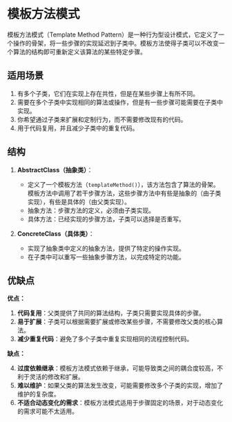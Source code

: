 # 模板方法模式

模板方法模式（Template Method Pattern）是一种行为型设计模式，它定义了一个操作的骨架，将一些步骤的实现延迟到子类中。模板方法使得子类可以不改变一个算法的结构即可重新定义该算法的某些特定步骤。

## 适用场景

1. 有多个子类，它们在实现上存在共性，但是在某些步骤上有所不同。
2. 需要在多个子类中实现相同的算法或操作，但是有一些步骤可能需要在子类中实现。
3. 你希望通过子类来扩展和定制行为，而不需要修改现有的代码。
4. 用于代码复用，并且减少子类中的重复代码。

## 结构

1. **AbstractClass（抽象类）**：

    - 定义了一个模板方法（`templateMethod()`），该方法包含了算法的骨架。模板方法中调用了若干步骤方法，这些步骤方法中有些是抽象的（由子类实现），有些是具体的（由父类实现）。
    - 抽象方法：步骤方法的定义，必须由子类实现。
    - 具体方法：已经实现的步骤方法，子类可以选择是否重写。
2. **ConcreteClass（具体类）**：

    - 实现了抽象类中定义的抽象方法，提供了特定的操作实现。
    - 在子类中可以重写一些抽象步骤方法，以完成特定的功能。

## 优缺点

**优点：**

1. **代码复用**：父类提供了共同的算法结构，子类只需要实现具体的步骤。
2. **易于扩展**：子类可以根据需要扩展或修改某些步骤，不需要修改父类的核心算法。
3. **减少重复代码**：避免了多个子类中重复实现相同的流程控制代码。

**缺点：**

4. **过度依赖继承**：模板方法模式依赖于继承，可能导致类之间的耦合度较高，不利于灵活的修改和扩展。
5. **难以维护**：如果父类的算法发生改变，可能需要修改多个子类的实现，增加了维护的复杂度。
6. **不适合动态变化的需求**：模板方法模式适用于步骤固定的场景，对于动态变化的需求可能不太适用。